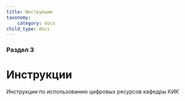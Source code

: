 ```yaml
---
title: Инструкции
taxonomy:
    category: docs
child_type: docs
---
```


### Раздел 3

# Инструкции

Инструкции по использованию цифровых ресурсов кафедры КИК 
